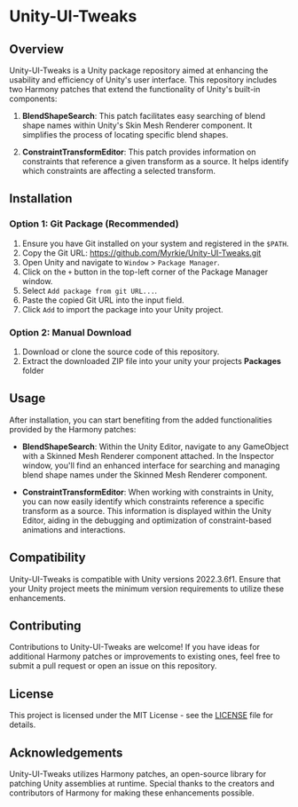 # Unity-UI-Tweaks

## Overview
Unity-UI-Tweaks is a Unity package repository aimed at enhancing the usability and efficiency of Unity's user interface. This repository includes two Harmony patches that extend the functionality of Unity's built-in components:

1. **BlendShapeSearch**: This patch facilitates easy searching of blend shape names within Unity's Skin Mesh Renderer component. It simplifies the process of locating specific blend shapes.

2. **ConstraintTransformEditor**: This patch provides information on constraints that reference a given transform as a source. It helps identify which constraints are affecting a selected transform.

## Installation

### Option 1: Git Package (Recommended)
1. Ensure you have Git installed on your system and registered in the `$PATH`.
2. Copy the Git URL: https://github.com/Myrkie/Unity-UI-Tweaks.git
3. Open Unity and navigate to `Window` > `Package Manager`.
4. Click on the `+` button in the top-left corner of the Package Manager window.
5. Select `Add package from git URL...`.
6. Paste the copied Git URL into the input field.
7. Click `Add` to import the package into your Unity project.

### Option 2: Manual Download
1. Download or clone the source code of this repository.
2. Extract the downloaded ZIP file into your unity your projects **Packages** folder


## Usage
After installation, you can start benefiting from the added functionalities provided by the Harmony patches:

- **BlendShapeSearch**: Within the Unity Editor, navigate to any GameObject with a Skinned Mesh Renderer component attached. In the Inspector window, you'll find an enhanced interface for searching and managing blend shape names under the Skinned Mesh Renderer component.
  
- **ConstraintTransformEditor**: When working with constraints in Unity, you can now easily identify which constraints reference a specific transform as a source. This information is displayed within the Unity Editor, aiding in the debugging and optimization of constraint-based animations and interactions.

## Compatibility
Unity-UI-Tweaks is compatible with Unity versions 2022.3.6f1. Ensure that your Unity project meets the minimum version requirements to utilize these enhancements.

## Contributing
Contributions to Unity-UI-Tweaks are welcome! If you have ideas for additional Harmony patches or improvements to existing ones, feel free to submit a pull request or open an issue on this repository.

## License
This project is licensed under the MIT License - see the [LICENSE](LICENSE) file for details.

## Acknowledgements
Unity-UI-Tweaks utilizes Harmony patches, an open-source library for patching Unity assemblies at runtime. Special thanks to the creators and contributors of Harmony for making these enhancements possible.